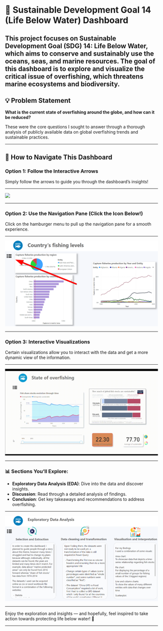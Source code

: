 # 🌊 Sustainable Development Goal 14 (Life Below Water) Dashboard

This project focuses on Sustainable Development Goal (SDG) 14: Life Below Water, which aims to conserve and sustainably use the oceans, seas, and marine resources. The goal of this dashboard is to explore and visualize the critical issue of overfishing, which threatens marine ecosystems and biodiversity.
---

## 💡 Problem Statement

**What is the current state of overfishing around the globe, and how can it be reduced?**

These were the core questions I sought to answer through a thorough analysis of publicly available data on global overfishing trends and sustainable practices.

---

## 🧭 How to Navigate This Dashboard

### Option 1: Follow the Interactive Arrows

Simply follow the arrows to guide you through the dashboard’s insights!

---
<img src='dashboard_images/navigation_pane.png'>

---

### Option 2: Use the Navigation Pane (Click the Icon Below!)

Click on the hamburger menu to pull up the navigation pane for a smooth experience.

---
<img src='dashboard_images/hamburger menu.png'>

---

### Option 3: Interactive Visualizations

Certain visualizations allow you to interact with the data and get a more dynamic view of the information.

---
<img src='dashboard_images/interactive_visualisations.gif'>

---

### 📊 Sections You’ll Explore:

- **Exploratory Data Analysis (EDA)**: Dive into the data and discover insights.
- **Discussion**: Read through a detailed analysis of findings.
- **Conclusion**: Get key takeaways and recommendations to address overfishing.

---

<img src='dashboard_images/EDA.png'>

---

Enjoy the exploration and insights — and hopefully, feel inspired to take action towards protecting life below water! 🌊

---
